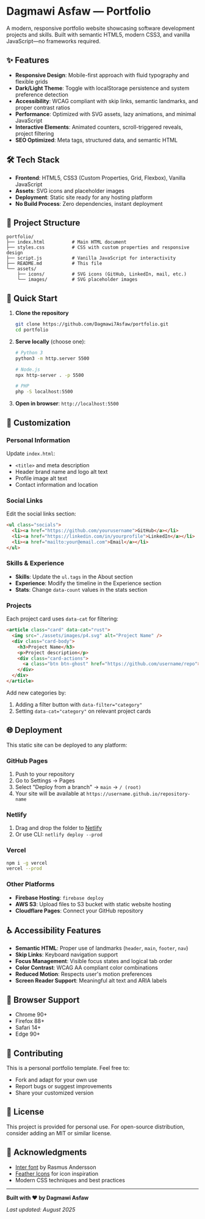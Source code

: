 # Dagmawi Asfaw — Portfolio

A modern, responsive portfolio website showcasing software development projects and skills. Built with semantic HTML5, modern CSS3, and vanilla JavaScript—no frameworks required.

## ✨ Features

- **Responsive Design**: Mobile-first approach with fluid typography and flexible grids
- **Dark/Light Theme**: Toggle with localStorage persistence and system preference detection
- **Accessibility**: WCAG compliant with skip links, semantic landmarks, and proper contrast ratios
- **Performance**: Optimized with SVG assets, lazy animations, and minimal JavaScript
- **Interactive Elements**: Animated counters, scroll-triggered reveals, project filtering
- **SEO Optimized**: Meta tags, structured data, and semantic HTML

## 🛠️ Tech Stack

- **Frontend**: HTML5, CSS3 (Custom Properties, Grid, Flexbox), Vanilla JavaScript
- **Assets**: SVG icons and placeholder images
- **Deployment**: Static site ready for any hosting platform
- **No Build Process**: Zero dependencies, instant deployment

## 📁 Project Structure

```
portfolio/
├── index.html          # Main HTML document
├── styles.css          # CSS with custom properties and responsive design
├── script.js           # Vanilla JavaScript for interactivity
├── README.md           # This file
└── assets/
    ├── icons/          # SVG icons (GitHub, LinkedIn, mail, etc.)
    └── images/         # SVG placeholder images
```

## 🚀 Quick Start

1. **Clone the repository**

   ```bash
   git clone https://github.com/Dagmawi7Asfaw/portfolio.git
   cd portfolio
   ```

2. **Serve locally** (choose one):

   ```bash
   # Python 3
   python3 -m http.server 5500
   
   # Node.js
   npx http-server . -p 5500
   
   # PHP
   php -S localhost:5500
   ```

3. **Open in browser**: `http://localhost:5500`

## 🎨 Customization

### Personal Information

Update `index.html`:

- `<title>` and meta description
- Header brand name and logo alt text
- Profile image alt text
- Contact information and location

### Social Links

Edit the social links section:

```html
<ul class="socials">
  <li><a href="https://github.com/yourusername">GitHub</a></li>
  <li><a href="https://linkedin.com/in/yourprofile">LinkedIn</a></li>
  <li><a href="mailto:your@email.com">Email</a></li>
</ul>
```

### Skills & Experience

- **Skills**: Update the `ul.tags` in the About section
- **Experience**: Modify the timeline in the Experience section
- **Stats**: Change `data-count` values in the stats section

### Projects

Each project card uses `data-cat` for filtering:

```html
<article class="card" data-cat="rust">
  <img src="./assets/images/p4.svg" alt="Project Name" />
  <div class="card-body">
    <h3>Project Name</h3>
    <p>Project description</p>
    <div class="card-actions">
      <a class="btn btn-ghost" href="https://github.com/username/repo">Code</a>
    </div>
  </div>
</article>
```

Add new categories by:

1. Adding a filter button with `data-filter="category"`
2. Setting `data-cat="category"` on relevant project cards

## 🌐 Deployment

This static site can be deployed to any platform:

### GitHub Pages

1. Push to your repository
2. Go to Settings → Pages
3. Select "Deploy from a branch" → `main` → `/ (root)`
4. Your site will be available at `https://username.github.io/repository-name`

### Netlify

1. Drag and drop the folder to [Netlify](https://netlify.com)
2. Or use CLI: `netlify deploy --prod`

### Vercel

```bash
npm i -g vercel
vercel --prod
```

### Other Platforms

- **Firebase Hosting**: `firebase deploy`
- **AWS S3**: Upload files to S3 bucket with static website hosting
- **Cloudflare Pages**: Connect your GitHub repository

## ♿ Accessibility Features

- **Semantic HTML**: Proper use of landmarks (`header`, `main`, `footer`, `nav`)
- **Skip Links**: Keyboard navigation support
- **Focus Management**: Visible focus states and logical tab order
- **Color Contrast**: WCAG AA compliant color combinations
- **Reduced Motion**: Respects user's motion preferences
- **Screen Reader Support**: Meaningful alt text and ARIA labels

## 📱 Browser Support

- Chrome 90+
- Firefox 88+
- Safari 14+
- Edge 90+

## 🤝 Contributing

This is a personal portfolio template. Feel free to:

- Fork and adapt for your own use
- Report bugs or suggest improvements
- Share your customized version

## 📄 License

This project is provided for personal use. For open-source distribution, consider adding an MIT or similar license.

## 🙏 Acknowledgments

- [Inter font](https://rsms.me/inter/) by Rasmus Andersson
- [Feather Icons](https://feathericons.com/) for icon inspiration
- Modern CSS techniques and best practices

---

**Built with ❤️ by Dagmawi Asfaw**

*Last updated: August 2025*
